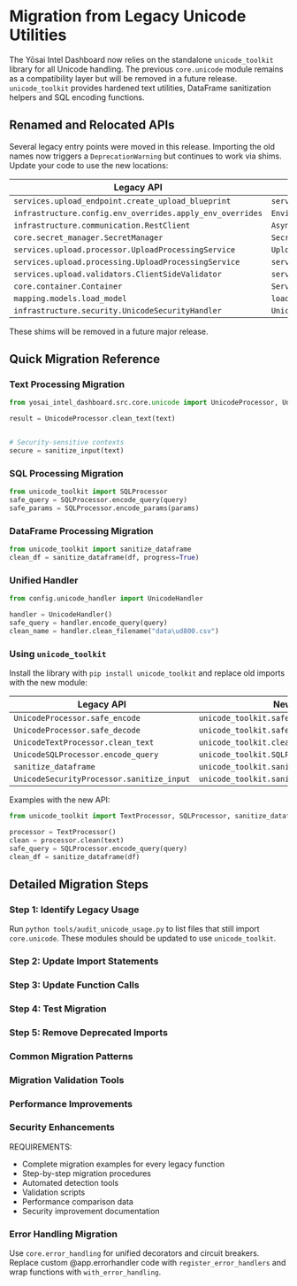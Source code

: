 # Migration from Legacy Unicode Utilities

The Yōsai Intel Dashboard now relies on the standalone `unicode_toolkit`
library for all Unicode handling.  The previous `core.unicode` module
remains as a compatibility layer but will be removed in a future release.
`unicode_toolkit` provides hardened text utilities, DataFrame
sanitization helpers and SQL encoding functions.

## Renamed and Relocated APIs

Several legacy entry points were moved in this release. Importing the old
names now triggers a `DeprecationWarning` but continues to work via shims.
Update your code to use the new locations:

| Legacy API | Replacement |
|------------|-------------|
| `services.upload_endpoint.create_upload_blueprint` | `services.upload.upload_endpoint.create_upload_blueprint` |
| `infrastructure.config.env_overrides.apply_env_overrides` | `EnvironmentProcessor().apply` |
| `infrastructure.communication.RestClient` | `AsyncRestClient` |
| `core.secret_manager.SecretManager` | `SecretsManager` |
| `services.upload.processor.UploadProcessingService` | `UploadOrchestrator` |
| `services.upload.processing.UploadProcessingService` | `services.upload.core.processor.UploadProcessingService` |
| `services.upload.validators.ClientSideValidator` | `services.upload.validator.ClientSideValidator` |
| `core.container.Container` | `ServiceContainer` |
| `mapping.models.load_model` | `load_model_from_config` |
| `infrastructure.security.UnicodeSecurityHandler` | `UnicodeSecurityProcessor` |

These shims will be removed in a future major release.

## Quick Migration Reference

### Text Processing Migration
```python
from yosai_intel_dashboard.src.core.unicode import UnicodeProcessor, UnicodeSecurityProcessor

result = UnicodeProcessor.clean_text(text)


# Security-sensitive contexts
secure = sanitize_input(text)
```

### SQL Processing Migration
```python
from unicode_toolkit import SQLProcessor
safe_query = SQLProcessor.encode_query(query)
safe_params = SQLProcessor.encode_params(params)
```

### DataFrame Processing Migration
```python
from unicode_toolkit import sanitize_dataframe
clean_df = sanitize_dataframe(df, progress=True)
```

### Unified Handler
```python
from config.unicode_handler import UnicodeHandler

handler = UnicodeHandler()
safe_query = handler.encode_query(query)
clean_name = handler.clean_filename("data\ud800.csv")
```

### Using `unicode_toolkit`

Install the library with `pip install unicode_toolkit` and replace old
imports with the new module:

| Legacy API | New API |
|------------|---------|
| `UnicodeProcessor.safe_encode` | `unicode_toolkit.safe_encode` |
| `UnicodeProcessor.safe_decode` | `unicode_toolkit.safe_decode` |
| `UnicodeTextProcessor.clean_text` | `unicode_toolkit.clean_text` |
| `UnicodeSQLProcessor.encode_query` | `unicode_toolkit.SQLProcessor.encode_query` |
| `sanitize_dataframe` | `unicode_toolkit.sanitize_dataframe` |
| `UnicodeSecurityProcessor.sanitize_input` | `unicode_toolkit.sanitize_input` |

Examples with the new API:

```python
from unicode_toolkit import TextProcessor, SQLProcessor, sanitize_dataframe

processor = TextProcessor()
clean = processor.clean(text)
safe_query = SQLProcessor.encode_query(query)
clean_df = sanitize_dataframe(df)
```

## Detailed Migration Steps

### Step 1: Identify Legacy Usage
Run `python tools/audit_unicode_usage.py` to list files that still import
`core.unicode`. These modules should be updated to use `unicode_toolkit`.
### Step 2: Update Import Statements
### Step 3: Update Function Calls
### Step 4: Test Migration
### Step 5: Remove Deprecated Imports

### Common Migration Patterns
### Migration Validation Tools
### Performance Improvements
### Security Enhancements

REQUIREMENTS:
- Complete migration examples for every legacy function
- Step-by-step migration procedures
- Automated detection tools
- Validation scripts
- Performance comparison data
- Security improvement documentation


### Error Handling Migration
Use `core.error_handling` for unified decorators and circuit breakers. Replace custom @app.errorhandler code with `register_error_handlers` and wrap functions with `with_error_handling`.

